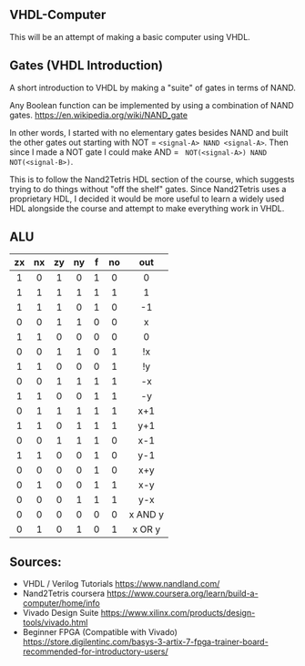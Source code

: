 ## VHDL-Computer

This will be an attempt of making a basic computer using VHDL.


## Gates (VHDL Introduction)
A short introduction to VHDL by making a "suite" of gates in terms of NAND.

Any Boolean function can be implemented by using a combination of NAND gates. https://en.wikipedia.org/wiki/NAND_gate

In other words, I started with no elementary gates besides NAND and built the other gates out starting with
NOT = ```<signal-A> NAND <signal-A>```. Then since I made a NOT gate I could make AND = ``` NOT(<signal-A>) NAND NOT(<signal-B>)```.

This is to follow the Nand2Tetris HDL section of the course, which suggests trying to do things without "off the shelf" gates. 
Since Nand2Tetris uses a proprietary HDL, I decided it would be more useful to learn a widely used HDL alongside the course and 
attempt to make everything work in VHDL.


## ALU 
| **zx** | **nx** | **zy** | **ny** | **f** | **no** | **out** |
| :----: | :----: | :----: | :----: | :---: | :----: | :-----: |
| 1      | 0      | 1      | 0      | 1     | 0      | 0       |
| 1      | 1      | 1      | 1      | 1     | 1      | 1       |
| 1      | 1      | 1      | 0      | 1     | 0      | -1      |
| 0      | 0      | 1      | 1      | 0     | 0      | x       |
| 1      | 1      | 0      | 0      | 0     | 0      | 0       |
| 0      | 0      | 1      | 1      | 0     | 1      | !x      |
| 1      | 1      | 0      | 0      | 0     | 1      | !y      |
| 0      | 0      | 1      | 1      | 1     | 1      | -x      |
| 1      | 1      | 0      | 0      | 1     | 1      | -y      |
| 0      | 1      | 1      | 1      | 1     | 1      | x+1     |
| 1      | 1      | 0      | 1      | 1     | 1      | y+1     |
| 0      | 0      | 1      | 1      | 1     | 0      | x-1     |
| 1      | 1      | 0      | 0      | 1     | 0      | y-1     |
| 0      | 0      | 0      | 0      | 1     | 0      | x+y     |
| 0      | 1      | 0      | 0      | 1     | 1      | x-y     |
| 0      | 0      | 0      | 1      | 1     | 1      | y-x     |
| 0      | 0      | 0      | 0      | 0     | 0      | x AND y |
| 0      | 1      | 0      | 1      | 0     | 1      | x OR y  |


## Sources:
* VHDL / Verilog Tutorials https://www.nandland.com/
* Nand2Tetris coursera https://www.coursera.org/learn/build-a-computer/home/info
* Vivado Design Suite https://www.xilinx.com/products/design-tools/vivado.html
* Beginner FPGA (Compatible with Vivado) https://store.digilentinc.com/basys-3-artix-7-fpga-trainer-board-recommended-for-introductory-users/
